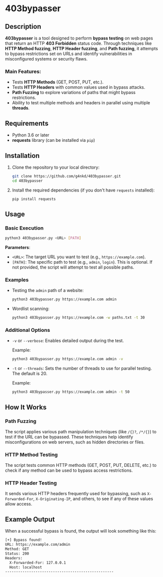 # 403bypasser

## Description

**403bypasser** is a tool designed to perform **bypass testing** on web pages that return an HTTP **403 Forbidden** status code. Through techniques like **HTTP Method fuzzing**, **HTTP Header fuzzing**, and **Path fuzzing**, it attempts to bypass restrictions set on URLs and identify vulnerabilities in misconfigured systems or security flaws.

### Main Features:
- Tests **HTTP Methods** (GET, POST, PUT, etc.).
- Tests **HTTP Headers** with common values used in bypass attacks.
- **Path Fuzzing** to explore variations of paths that might bypass restrictions.
- Ability to test multiple methods and headers in parallel using multiple **threads**.

## Requirements

- Python 3.6 or later
- **requests** library (can be installed via `pip`)

## Installation

1. Clone the repository to your local directory:

   ```bash
   git clone https://github.com/g4nkd/403bypasser.git
   cd 403bypasser
   ```

2. Install the required dependencies (if you don't have `requests` installed):

   ```bash
   pip install requests
   ```

## Usage

### Basic Execution

```bash
python3 403bypasser.py <URL> [PATH]
```

**Parameters**:
- `<URL>`: The target URL you want to test (e.g., `https://example.com`).
- `[PATH]`: The specific path to test (e.g., `admin`, `login`). This is optional. If not provided, the script will attempt to test all possible paths.

### Examples

- Testing the `admin` path of a website:

  ```bash
  python3 403bypasser.py https://example.com admin
  ```

- Wordlist scanning:

  ```bash
  python3 403bypasser.py https://example.com -w paths.txt -t 30
  ```

### Additional Options

- `-v` or `--verbose`: Enables detailed output during the test.

  Example:

  ```bash
  python3 403bypasser.py https://example.com admin -v
  ```

- `-t` or `--threads`: Sets the number of threads to use for parallel testing. The default is 20.

  Example:

  ```bash
  python3 403bypasser.py https://example.com admin -t 50
  ```

## How It Works

### Path Fuzzing

The script applies various path manipulation techniques (like `/{}?`, `/*/{}`) to test if the URL can be bypassed. These techniques help identify misconfigurations on web servers, such as hidden directories or files.

### HTTP Method Testing

The script tests common HTTP methods (GET, POST, PUT, DELETE, etc.) to check if any method can be used to bypass access restrictions.

### HTTP Header Testing

It sends various HTTP headers frequently used for bypassing, such as `X-Forwarded-For`, `X-Originating-IP`, and others, to see if any of these values allow access.

## Example Output

When a successful bypass is found, the output will look something like this:

```bash
[+] Bypass found!
URL: https://example.com/admin
Method: GET
Status: 200
Headers:
  X-Forwarded-For: 127.0.0.1
  Host: localhost
--------------------------------------------------
```
